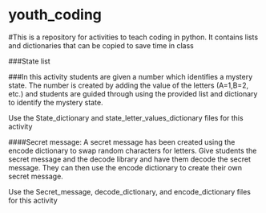 # youth_coding
#This is a repository for activities to teach coding in python. It contains lists and dictionaries that can be copied to save time in class

###State list

###In this activity students are given a number which identifies a mystery state. The number is created by adding the value of the letters (A=1,B=2, etc.) and students are guided through using the provided list and dictionary to identify the mystery state.

Use the State_dictionary and state_letter_values_dictionary files for this activity



####Secret message: A secret message has been created using the encode dictionary to swap random characters for letters. Give students the secret message and the decode library and have them decode the secret message. They can then use the encode dictionary to create their own secret message.

Use the Secret_message, decode_dictionary, and encode_dictionary files for this activity
